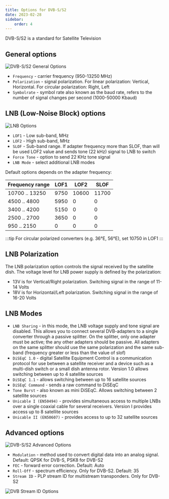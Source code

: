 ```yaml
---
title: Options for DVB-S/S2
date: 2023-02-28
sidebar:
    order: 4
---
```


DVB-S/S2 is a standard for Satellite Television

## General options

![DVB-S/S2 General Options](https://cdn.cesbo.com/help/astra/receiving/dvb/s/general.png)

- `Frequency` - carrier frequency (950-13250 MHz)
- `Polarization` - signal polarization. For linear polarization: Vertical, Horizontal. For circular polarization: Right, Left
- `Symbolrate` - symbol rate also known as the baud rate, refers to the number of signal changes per second (1000-50000 Kbaud)

## LNB (Low-Noise Block) options

![LNB Options](https://cdn.cesbo.com/help/astra/receiving/dvb/s/lnb.png)

- `LOF1` - Low sub-band, MHz
- `LOF2` - High sub-band, MHz
- `SLOF` - Sub-band range. If adapter frequency more than SLOF, than will be used LOF2 value and sends tone (22 kHz) signal to LNB to switch
- `Force Tone` - option to send 22 KHz tone signal
- `LNB Mode` - select additional LNB modes

Default options depends on the adapter frequency:

| Frequency range | LOF1 | LOF2 | SLOF |
| --- | --- | --- | --- |
| 10700 .. 13250 | 9750 | 10600 | 11700 |
| 4500 .. 4800 | 5950 | 0 | 0 |
| 3400 .. 4200 | 5150 | 0 | 0 |
| 2500 .. 2700 | 3650 | 0 | 0 |
| 950 .. 2150 | 0 | 0 | 0 |

:::tip
For circular polarized converters (e.g. 36°E, 56°E), set 10750 in LOF1
:::

## LNB Polarization

The LNB polarization option controls the signal received by the satellite dish. The voltage level for LNB power supply is defined by the polarization:

- 13V is for Vertical/Right polarization. Switching signal in the range of 11-14 Volts
- 18V is for Horizontal/Left polarization. Switching signal in the range of 16-20 Volts

## LNB Modes

- `LNB Sharing` - in this mode, the LNB voltage supply and tone signal are disabled. This allows you to connect several DVB-adapters to a single converter through a passive splitter. On the splitter, only one adapter must be active; the any other adapters should be passive. All adapters on the same splitter should use the same polarization and the same sub-band (frequency greater or less than the value of slof)
- `DiSEqC 1.0` - digital Satellite Equipment Control is a communication protocol for use between a satellite receiver and a device such as a multi-dish switch or a small dish antenna rotor. Version 1.0 allows switching between up to 4 satellite sources
- `DiSEqC 1.1` - allows switching between up to 16 satellite sources
- `DiSEqC Command` - sends a raw command to DiSEqC
- `Tone Burst` - also known as mini DiSEqC. Allows switching between 2 satellite sources
- `Unicable I (EN50494)` - provides simultaneous access to multiple LNBs over a single coaxial cable for several receivers. Version I provides access up to 8 satellite sources
- `Unicable II (EN50607)` - provides access to up to 32 satellite sources

## Advanced options

![DVB-S/S2 Advanced Options](https://cdn.cesbo.com/help/astra/receiving/dvb/s/advanced.png)

- `Modulation` - method used to convert digital data into an analog signal. Default: QPSK for DVB-S, PSK8 for DVB-S2
- `FEC` - forward error correction. Default: Auto
- `Roll-Off` - spectrum efficiency. Only for DVB-S2. Default: 35
- `Stream ID` - PLP stream ID for multistream transponders. Only for DVB-S2

![DVB Stream ID Options](https://cdn.cesbo.com/help/astra/receiving/dvb/s/stream-id.png)
